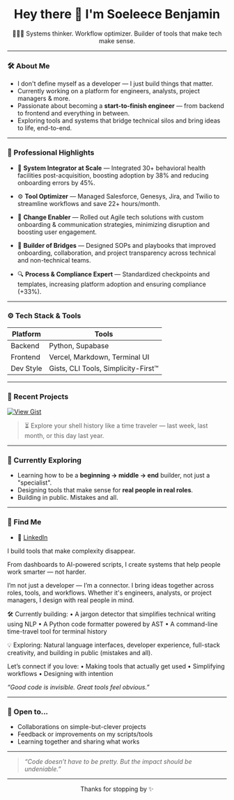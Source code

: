 
<h1 align="center">Hey there 👋 I'm Soeleece Benjamin</h1>

<p align="center">
  👩🏽‍💻 Systems thinker. Workflow optimizer. Builder of tools that make tech make sense.
</p>

---

### 🛠 About Me

- I don't define myself as a developer — I just build things that matter.
- Currently working on a platform for engineers, analysts, project managers & more.
- Passionate about becoming a **start-to-finish engineer** — from backend to frontend and everything in between.
- Exploring tools and systems that bridge technical silos and bring ideas to life, end-to-end.

---

### 📌 Professional Highlights

- 🧠 **System Integrator at Scale** — Integrated 30+ behavioral health facilities post-acquisition, boosting adoption by 38% and reducing onboarding errors by 45%.

- ⚙️ **Tool Optimizer** — Managed Salesforce, Genesys, Jira, and Twilio to streamline workflows and save 22+ hours/month.

- 🚀 **Change Enabler** — Rolled out Agile tech solutions with custom onboarding & communication strategies, minimizing disruption and boosting user engagement.

- 🧩 **Builder of Bridges** — Designed SOPs and playbooks that improved onboarding, collaboration, and project transparency across technical and non-technical teams.

- 🔍 **Process & Compliance Expert** — Standardized checkpoints and templates, increasing platform adoption and ensuring compliance (+33%).

---

### ⚙️ Tech Stack & Tools

| Platform | Tools |
|----------|-------|
| Backend  | Python, Supabase |
| Frontend | Vercel, Markdown, Terminal UI |
| Dev Style | Gists, CLI Tools, Simplicity-First™ |

---

### 🧠 Recent Projects

[![View Gist](https://img.shields.io/badge/Gist-Command_Time_Travel-blue?logo=gnu-bash&style=for-the-badge)](https://gist.github.com/soelb/d59d4c7327d1a9ea8ac210b38f368f57)

> ⏳ Explore your shell history like a time traveler — last week, last month, or this day last year.


---

### 🌱 Currently Exploring

- Learning how to be a **beginning → middle → end** builder, not just a "specialist".
- Designing tools that make sense for **real people in real roles**.
- Building in public. Mistakes and all.

---

### 🧭 Find Me

- 💼 [LinkedIn](https://www.linkedin.com/in/soeleece-benjamin-821532231/)

I build tools that make complexity disappear.

From dashboards to AI-powered scripts, I create systems that help people work smarter — not harder.

I’m not just a developer — I’m a connector. I bring ideas together across roles, tools, and workflows. Whether it's engineers, analysts, or project managers, I design with real people in mind.

🛠️ Currently building:
• A jargon detector that simplifies technical writing using NLP
• A Python code formatter powered by AST
• A command-line time-travel tool for terminal history

💡 Exploring: Natural language interfaces, developer experience, full-stack creativity, and building in public (mistakes and all).

Let’s connect if you love:
• Making tools that actually get used
• Simplifying workflows
• Designing with intention

_“Good code is invisible. Great tools feel obvious.”_

---

### 🤝 Open to...

- Collaborations on simple-but-clever projects
- Feedback or improvements on my scripts/tools
- Learning together and sharing what works

---

> _“Code doesn’t have to be pretty. But the impact should be undeniable.”_

---

<p align="center">Thanks for stopping by ✨</p>

<!--
**soelb/soelb** is a ✨ _special_ ✨ repository because its `README.md` (this file) appears on your GitHub profile.

Here are some ideas to get you started:

- 🔭 I’m currently working on ...
- 🌱 I’m currently learning ...
- 👯 I’m looking to collaborate on ...
- 🤔 I’m looking for help with ...
- 💬 Ask me about ...
- 📫 How to reach me: ...
- 😄 Pronouns: ...
- ⚡ Fun fact: ...
-->
